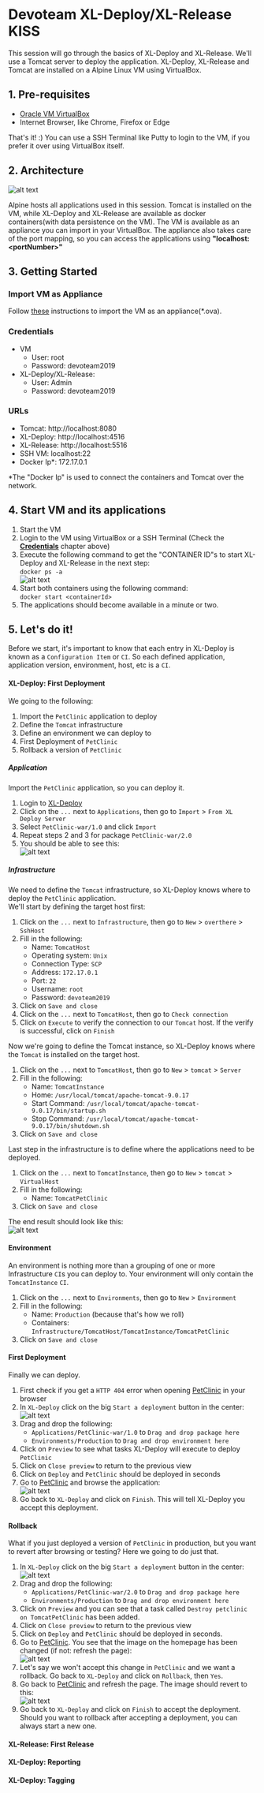 # Devoteam XL-Deploy/XL-Release KISS

This session will go through the basics of XL-Deploy and XL-Release. We'll use a Tomcat server to deploy the application. XL-Deploy, XL-Release and Tomcat are installed on a Alpine Linux VM using VirtualBox. 

## 1. Pre-requisites

* [Oracle VM VirtualBox](https://www.virtualbox.org/wiki/Downloads)
* Internet Browser, like Chrome, Firefox or Edge

That's it! :) You can use a SSH Terminal like Putty to login to the VM, if you prefer it over using VirtualBox itself.

## 2. Architecture

![alt text](./Images/VM_archtecture.png)

Alpine hosts all applications used in this session. Tomcat is installed on the VM, while XL-Deploy and XL-Release are available as docker containers(with data persistence on the VM). The VM is available as an appliance you can import in your VirtualBox. The appliance also takes care of the port mapping, so you can access the applications using **"localhost:\<portNumber\>"**

## 3. Getting Started

### Import VM as Appliance
Follow [these](https://www.maketecheasier.com/import-export-ova-files-in-virtualbox/) instructions to import the VM as an appliance(*.ova).

### Credentials
* VM 
    * User: root
    * Password: devoteam2019
* XL-Deploy/XL-Release:
    * User: Admin
    * Password: devoteam2019

### URLs
* Tomcat: http://localhost:8080
* XL-Deploy: http://localhost:4516
* XL-Release: http://localhost:5516
* SSH VM: localhost:22
* Docker Ip\*: 172.17.0.1

\*The "Docker Ip" is used to connect the containers and Tomcat over the network.

## 4. Start VM and its applications
1. Start the VM
1. Login to the VM using VirtualBox or a SSH Terminal (Check the **[Credentials](#credentials)** chapter above)
1. Execute the following command to get the "CONTAINER ID"s to start XL-Deploy and XL-Release in the next step:  
`docker ps -a`  
![alt text](./Images/StartContainers.png)
1. Start both containers using the following command:  
`docker start <containerId>`
1. The applications should become available in a minute or two.

## 5. Let's do it!
Before we start, it's important to know that each entry in XL-Deploy is known as a `Configuration Item` or `CI`. So each defined application, application version, environment, host, etc is a `CI`.

#### XL-Deploy: First Deployment
We going to the following:
1. Import the `PetClinic` application to deploy
1. Define the `Tomcat` infrastructure
1. Define an environment we can deploy to
1. First Deployment of `PetClinic`
1. Rollback a version of `PetClinic`

##### Application
Import the `PetClinic` application, so you can deploy it.
1. Login to [XL-Deploy](http://localhost:4516)
1. Click on the `...` next to `Applications`, then go to `Import` > `From XL Deploy Server`
1. Select `PetClinic-war/1.0` and click `Import`
1. Repeat steps 2 and 3 for package `PetClinic-war/2.0`
1. You should be able to see this:  
![alt text](./Images/XLD_ImportApplication.png)

##### Infrastructure
We need to define the `Tomcat` infrastructure, so XL-Deploy knows where to deploy the `PetClinic` application.  
We'll start by defining the target host first:  
1. Click on the `...` next to `Infrastructure`, then go to `New` > `overthere` > `SshHost`
1. Fill in the following:
    * Name: `TomcatHost`
    * Operating system: `Unix`
    * Connection Type: `SCP`
    * Address: `172.17.0.1`
    * Port: `22`
    * Username: `root`
    * Password: `devoteam2019`
1. Click on `Save and close`
1. Click on the `...` next to `TomcatHost`, then go to `Check connection`
1. Click on `Execute` to verify the connection to our `Tomcat` host. If the verify is successful, click on `Finish`

Now we're going to define the Tomcat instance, so XL-Deploy knows where the `Tomcat` is installed on the target host.
1. Click on the `...` next to `TomcatHost`, then go to `New` > `tomcat` > `Server`
1. Fill in the following:
    * Name: `TomcatInstance`
    * Home: `/usr/local/tomcat/apache-tomcat-9.0.17`
    * Start Command: `/usr/local/tomcat/apache-tomcat-9.0.17/bin/startup.sh`
    * Stop Command: `/usr/local/tomcat/apache-tomcat-9.0.17/bin/shutdown.sh`
1. Click on `Save and close`

Last step in the infrastructure is to define where the applications need to be deployed.
1. Click on the `...` next to `TomcatInstance`, then go to `New` > `tomcat` > `VirtualHost`
1. Fill in the following:
    * Name: `TomcatPetClinic`
1. Click on `Save and close`

The end result should look like this:  
![alt text](./Images/XLD_DefineInfrastructure.png)

#### Environment
An environment is nothing more than a grouping of one or more Infrastructure `CI`s you can deploy to. Your environment will only contain the `TomcatInstance` `CI`.

1. Click on the `...` next to `Environments`, then go to `New` > `Environment`
1. Fill in the following:
    * Name: `Production` (because that's how we roll)
    * Containers: `Infrastructure/TomcatHost/TomcatInstance/TomcatPetClinic`
1. Click on `Save and close`

#### First Deployment
Finally we can deploy. 

1. First check if you get a `HTTP 404` error when opening [PetClinic](http://localhost:8080/petclinic/) in your browser
1. In `XL-Deploy` click on the big `Start a deployment` button in the center:  
![alt text](./Images/XLD_StartDeployment.png)
1. Drag and drop the following:
    * `Applications/PetClinic-war/1.0` to `Drag and drop package here`
    * `Environments/Production` to `Drag and drop environment here`
1. Click on `Preview` to see what tasks XL-Deploy will execute to deploy `PetClinic`
1. Click on `Close preview` to return to the previous view
1. Click on `Deploy` and `PetClinic` should be deployed in seconds
1. Go to [PetClinic](http://localhost:8080/petclinic/) and browse the application:  
![alt text](./Images/Tomcat_PetClinicV1.png)
1. Go back to `XL-Deploy` and click on `Finish`. This will tell XL-Deploy you accept this deployment. 

#### Rollback
What if you just deployed a version of `PetClinic` in production, but you want to revert after browsing or testing? Here we going to do just that.

1. In `XL-Deploy` click on the big `Start a deployment` button in the center:  
![alt text](./Images/XLD_StartDeployment.png)
1. Drag and drop the following:
    * `Applications/PetClinic-war/2.0` to `Drag and drop package here`
    * `Environments/Production` to `Drag and drop environment here`
1. Click on `Preview` and you can see that a task called `Destroy petclinic on TomcatPetClinic` has been added.
1. Click on `Close preview` to return to the previous view
1. Click on `Deploy` and `PetClinic` should be deployed in seconds. 
1. Go to [PetClinic](http://localhost:8080/petclinic/). You see that the image on the homepage has been changed (if not: refresh the page):  
![alt text](./Images/Tomcat_PetClinicV2.png)
1. Let's say we won't accept this change in `PetClinic` and we want a rollback. Go back to `XL-Deploy` and click on `Rollback`, then `Yes`. 
1. Go back to [PetClinic](http://localhost:8080/petclinic/) and refresh the page. The image should revert to this:  
![alt text](./Images/Tomcat_PetClinicV1.png)
1. Go back to `XL-Deploy` and click on `Finish` to accept the deployment. Should you want to rollback after accepting a deployment, you can always start a new one.

#### XL-Release: First Release


#### XL-Deploy: Reporting


#### XL-Deploy: Tagging

